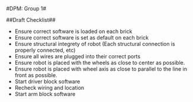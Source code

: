 #DPM: Group 1#

##Draft Checklist##
* Ensure correct software is loaded on each brick
* Ensure correct software is set as default on each brick
* Ensure structural integrety of robot (Each structural connection is properly connected, etc)
* Ensure all wires are plugged into their correct ports
* Ensure robot is placed with the wheels as close to center as possible.
* Ensure robot is placed with wheel axis as close to parallel to the line in front as possible.
* Start driver block software
* Recheck wiring and location
* Start arm block software
